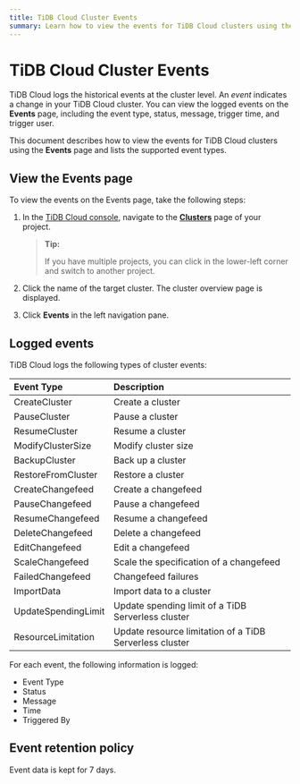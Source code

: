 ```yaml
---
title: TiDB Cloud Cluster Events
summary: Learn how to view the events for TiDB Cloud clusters using the Events page.
---
```


# TiDB Cloud Cluster Events

TiDB Cloud logs the historical events at the cluster level. An *event* indicates a change in your TiDB Cloud cluster. You can view the logged events on the **Events** page, including the event type, status, message, trigger time, and trigger user.

This document describes how to view the events for TiDB Cloud clusters using the **Events** page and lists the supported event types.

## View the Events page

To view the events on the Events page, take the following steps:

1. In the [TiDB Cloud console](https://tidbcloud.com/), navigate to the [**Clusters**](https://tidbcloud.com/console/clusters) page of your project.

    > **Tip:**
    >
    > If you have multiple projects, you can click <MDSvgIcon name="icon-left-projects" /> in the lower-left corner and switch to another project.

2. Click the name of the target cluster. The cluster overview page is displayed.
3. Click **Events** in the left navigation pane.

## Logged events

TiDB Cloud logs the following types of cluster events:

| Event Type| Description |
|:--- |:--- |
| CreateCluster |  Create a cluster |  
| PauseCluster |   Pause a cluster |  
| ResumeCluster |   Resume a cluster | 
| ModifyClusterSize |   Modify cluster size | 
| BackupCluster |   Back up a cluster |  
| RestoreFromCluster |   Restore a cluster |  
| CreateChangefeed |   Create a changefeed |  
| PauseChangefeed |   Pause a changefeed | 
| ResumeChangefeed |   Resume a changefeed | 
| DeleteChangefeed |   Delete a changefeed |  
| EditChangefeed |  Edit a changefeed |  
| ScaleChangefeed |   Scale the specification of a changefeed |  
| FailedChangefeed |   Changefeed failures |  
| ImportData |   Import data to a cluster |  
| UpdateSpendingLimit |   Update spending limit of a TiDB Serverless cluster |  
| ResourceLimitation |   Update resource limitation of a TiDB Serverless cluster |  

For each event, the following information is logged:

- Event Type
- Status
- Message
- Time
- Triggered By

## Event retention policy

Event data is kept for 7 days.
